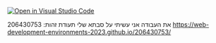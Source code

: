 [![Open in Visual Studio Code](https://classroom.github.com/assets/open-in-vscode-c66648af7eb3fe8bc4f294546bfd86ef473780cde1dea487d3c4ff354943c9ae.svg)](https://classroom.github.com/online_ide?assignment_repo_id=10540423&assignment_repo_type=AssignmentRepo)


את העבודה אני עשיתי על סבתא שלי
תעודת זהות:
 206430753
 https://web-development-environments-2023.github.io/206430753/
